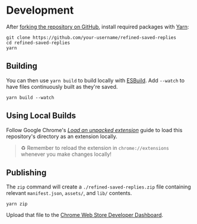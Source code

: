 # Development

After [forking the repository on GitHub](https://docs.github.com/en/get-started/quickstart/fork-a-repo), install required packages with [Yarn](https://yarnpkg.com):

```shell
git clone https://github.com/your-username/refined-saved-replies
cd refined-saved-replies
yarn
```

## Building

You can then use `yarn build` to build locally with [ESBuild](https://esbuild.github.io).
Add `--watch` to have files continuously built as they're saved.

```shell
yarn build --watch
```

## Using Local Builds

Follow Google Chrome's _[Load an unpacked extension](https://developer.chrome.com/docs/extensions/mv3/getstarted/#unpacked)_ guide to load this repository's directory as an extension locally.

> ♻️ Remember to reload the extension in `chrome://extensions` whenever you make changes locally!

## Publishing

The `zip` command will create a `./refined-saved-replies.zip` file containing relevant `manifest.json`, `assets/`, and `lib/` contents.

```shell
yarn zip
```

Upload that file to the [Chrome Web Store Developer Dashboard](https://chrome.google.com/webstore/devconsole).

